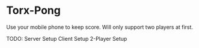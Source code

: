 # Torx-Pong
Use your mobile phone to keep score. Will only support two players at first. 


TODO:
Server Setup
Client Setup
2-Player Setup
